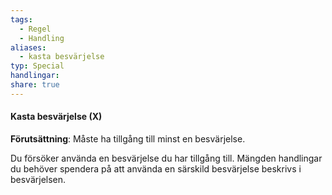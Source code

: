 ```yaml
---
tags:
  - Regel
  - Handling
aliases:
  - kasta besvärjelse
typ: Special
handlingar: 
share: true
---
```

#### Kasta besvärjelse (X)
**Förutsättning**: Måste ha tillgång till minst en besvärjelse.

Du försöker använda en besvärjelse du har tillgång till. Mängden handlingar du behöver spendera på att använda en särskild besvärjelse beskrivs i besvärjelsen.





